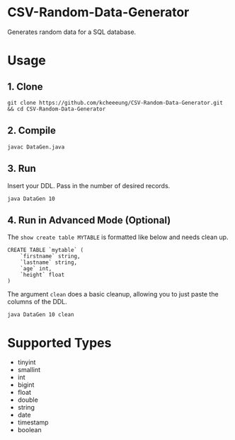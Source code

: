 # CSV-Random-Data-Generator
Generates random data for a SQL database.

# Usage

## 1. Clone
```
git clone https://github.com/kcheeeung/CSV-Random-Data-Generator.git && cd CSV-Random-Data-Generator
```

## 2. Compile
```
javac DataGen.java
```

## 3. Run
Insert your DDL. Pass in the number of desired records. 
```
java DataGen 10
```

## 4. Run in Advanced Mode (Optional)
The `show create table MYTABLE` is formatted like below and needs clean up.
```
CREATE TABLE `mytable` (
    `firstname` string,
    `lastname` string,
    `age` int,
    `height` float
)
```
The argument `clean` does a basic cleanup, allowing you to just paste the columns of the DDL.
```
java DataGen 10 clean
```

# Supported Types
- tinyint
- smallint
- int
- bigint
- float
- double
- string
- date
- timestamp
- boolean
